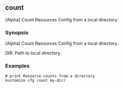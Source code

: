 ## count

[Alpha] Count Resources Config from a local directory.

### Synopsis

[Alpha] Count Resources Config from a local directory.

  DIR:
    Path to local directory.

### Examples

    # print Resource counts from a directory
    kustomize cfg count my-dir/